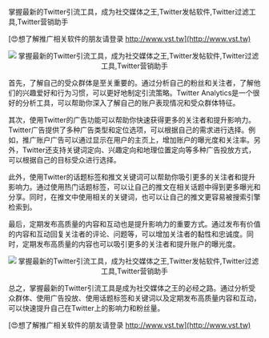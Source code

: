 掌握最新的Twitter引流工具，成为社交媒体之王,Twitter发帖软件,Twitter过滤工具,Twitter营销助手

[😍想了解推广相关软件的朋友请登录 http://www.vst.tw](http://www.vst.tw)

 <center><img src="https://vst.tw/MP4/tuiguang/png/5.png" alt="掌握最新的Twitter引流工具，成为社交媒体之王,Twitter发帖软件,Twitter过滤工具,Twitter营销助手"></center>

首先，了解自己的受众群体是至关重要的。通过分析自己的粉丝和关注者，了解他们的兴趣爱好和行为习惯，可以更好地制定引流策略。Twitter Analytics是一个很好的分析工具，可以帮助你深入了解自己的账户表现情况和受众群体特征。

其次，使用Twitter的广告功能可以帮助你快速获得更多的关注者和提升影响力。Twitter广告提供了多种广告类型和定位选项，可以根据自己的需求进行选择。例如，推广账户广告可以通过显示在用户的主页上，增加账户的曝光度和关注率。另外，Twitter还支持关键词定向、兴趣定向和地理位置定向等多种广告投放方式，可以根据自己的目标受众进行选择。

此外，使用Twitter的话题标签和推文关键词可以帮助你吸引更多的关注者和提升影响力。通过使用热门话题标签，可以让自己的推文在相关话题中得到更多曝光和分享。同时，在推文中使用相关的关键词，也可以让自己的推文更容易被搜索引擎检索到。

最后，定期发布高质量的内容和互动也是提升影响力的重要方式。通过发布有价值的内容和互动回复关注者的评论、问题等，可以增加关注者的黏性和忠诚度。同时，定期发布高质量的内容也可以吸引更多的关注者和提升账户的曝光度。

 <center><img src="https://vst.tw/MP4/tuiguang/png/7.png" alt="掌握最新的Twitter引流工具，成为社交媒体之王,Twitter发帖软件,Twitter过滤工具,Twitter营销助手"></center>

总之，掌握最新的Twitter引流工具是成为社交媒体之王的必经之路。通过分析受众群体、使用广告投放、使用话题标签和关键词以及定期发布高质量内容和互动，可以快速提升自己在Twitter上的影响力和粉丝量。

[😍想了解推广相关软件的朋友请登录 http://www.vst.tw](http://www.vst.tw)



